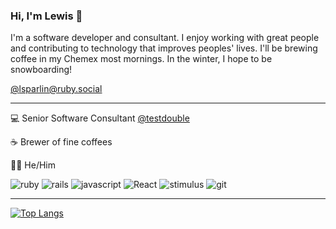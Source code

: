 ### Hi, I'm Lewis 👋

I'm a software developer and consultant. I enjoy working with great people and contributing to technology that improves peoples' lives. I'll be brewing coffee in my Chemex most mornings. In the winter, I hope to be snowboarding!

<a rel="me" href="https://ruby.social/@lsparlin">@lsparlin@ruby.social</a>

-----

💻  Senior Software Consultant [@testdouble](https://github.com/testdouble)

☕️ Brewer of fine coffees

👨‍💻 He/Him

![ruby](https://img.shields.io/badge/-ruby-red?style=for-the-badge&logo=ruby) ![rails](https://img.shields.io/badge/-rails-red?style=for-the-badge&logo=ruby%20on%20rails) ![javascript](https://img.shields.io/badge/-javascript-blue?style=for-the-badge&logo=javascript) ![React](https://img.shields.io/badge/-React-white?style=for-the-badge&logo=react) ![stimulus](https://img.shields.io/badge/-stimulus-black?style=for-the-badge&logo=stimulus) ![git](https://img.shields.io/badge/-git-ddd?style=for-the-badge&logo=git) 


-----

[![Top Langs](https://github-readme-stats.vercel.app/api/top-langs/?username=lsparlin&hide=vim%20script&layout=compact&custom_title=Languages%20Used%20On%20Github)](https://github.com/anuraghazra/github-readme-stats)


<!--
**lsparlin/lsparlin** is a ✨ _special_ ✨ repository because its `README.md` (this file) appears on your GitHub profile.

Here are some ideas to get you started:


- 🌱 I’m currently learning ...
- 👯 I’m looking to collaborate on ...
- 🤔 I’m looking for help with ...
- 💬 Ask me about ...
- 📫 How to reach me: ...
- 😄 Pronouns: ...
- ⚡ Fun fact: ...
-->
